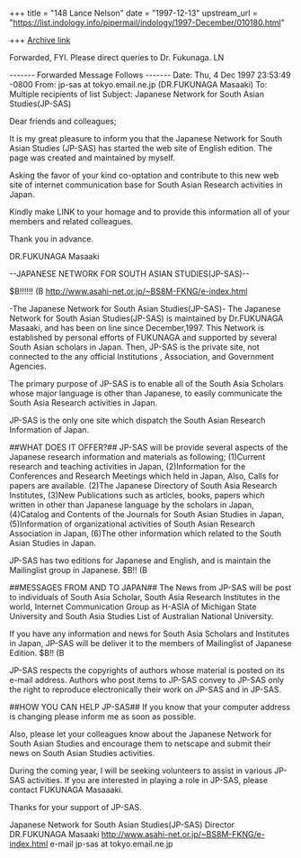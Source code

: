 +++
title = "148 Lance Nelson"
date = "1997-12-13"
upstream_url = "https://list.indology.info/pipermail/indology/1997-December/010180.html"

+++
[Archive link](https://list.indology.info/pipermail/indology/1997-December/010180.html)

Forwarded, FYI.  Please direct queries to Dr. Fukunaga.  LN

------- Forwarded Message Follows -------
Date:          Thu, 4 Dec 1997 23:53:49 -0800
From:          jp-sas at tokyo.email.ne.jp (DR.FUKUNAGA Masaaki)
To:            Multiple recipients of list <risa-l at lists.acusd.edu>
Subject:       Japanese Network for South Asian Studies(JP-SAS)

Dear friends and colleagues;

It is my great pleasure to inform you that the Japanese Network for South
Asian Studies (JP-SAS) has started the web site of English edition.  The
page was created and maintained by myself.

Asking the favor of your kind co-optation and contribute to this new web
site of internet communication base for South Asian Research activities in
Japan.

Kindly make LINK to your homage and to provide this information all of your
members and related  colleagues.

Thank you in advance.

DR.FUKUNAGA Masaaki

--JAPANESE NETWORK FOR SOUTH ASIAN STUDIES(JP-SAS)--

 $B!!!!!! (B  http://www.asahi-net.or.jp/~BS8M-FKNG/e-index.html

-The Japanese Network for South Asian Studies(JP-SAS)-
The Japanese Network for South Asian Studies(JP-SAS) is maintained by
Dr.FUKUNAGA Masaaki, and has been on line since December,1997.
This Network is established by personal efforts of FUKUNAGA and supported
by several South Asian scholars in Japan. Then, JP-SAS is the private site,
not connected to the any official Institutions , Association, and
Government Agencies.

The primary purpose of JP-SAS is to enable all of the South Asia Scholars
whose major language is  other than Japanese, to easily communicate the
South Asia Research activities in Japan.

JP-SAS  is the only one site which dispatch the South Asian Research
Information of Japan.

##WHAT DOES IT OFFER?##
JP-SAS will be provide several aspects of the Japanese research information
and materials as following;
(1)Current research and teaching activities in Japan,
(2)Information  for the Conferences and Research Meetings which held in
Japan, Also, Calls for papers are available.
(2)The Japanese Directory of South Asia Research Institutes,
(3)New Publications such as articles, books, papers which written in other
than Japanese language by the scholars in Japan,
(4)Catalog and Contents of the Journals for South Asian Studies in Japan,
(5)Information of organizational activities of South Asian Research
Association in Japan,
(6)The other information which related to the South Asian Studies in Japan.

JP-SAS has two editions for Japanese and English, and is maintain the
Mailinglist group in Japanese. $B!! (B

##MESSAGES FROM AND TO JAPAN##
The News from JP-SAS  will be post to individuals of  South Asia Scholar,
South Asia Research Institutes in the world, Internet Communication Group
as H-ASIA of Michigan State University and South Asia Studies List of
Australian National University.

If you have any information and news for South Asia Scholars and Institutes
in Japan, JP-SAS  will be deliver it to the members of Mailinglist of
Japanese Edition. $B!! (B

JP-SAS respects the copyrights of authors whose material is posted on its
e-mail address.  Authors who post items to JP-SAS convey to JP-SAS only the
right to reproduce electronically their work on JP-SAS and in JP-SAS.

##HOW YOU CAN HELP JP-SAS##
If you know that your computer address is changing please inform me as soon
as possible.

Also, please let your colleagues know about the Japanese Network for South
Asian Studies and encourage them to netscape and submit their news on South
Asian Studies activities.

During the coming year, I will be seeking volunteers to assist in various
JP-SAS activities.  If you are interested in playing a role in JP-SAS,
please contact FUKUNAGA Masaaaki.


Thanks for your support of JP-SAS.

Japanese Network for South Asian Studies(JP-SAS)
Director  DR.FUKUNAGA Masaaki
http://www.asahi-net.or.jp/~BS8M-FKNG/e-index.html
e-mail   jp-sas at tokyo.email.ne.jp



